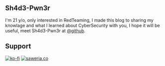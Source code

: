 ## Sh4d3-Pwn3r

I'm 21 y/o, only interested in RedTeaming, I made this blog to sharing my knowlage and what I learned  about CyberSecurity with you, I hope it will be useful, 
meet Sh4d3-Pwn3r at <a href="https://github.com/Sh4d3-Pwn3r" target="_blank" rel="noopener">@github</a>.

## Support 

[![ko-fi](https://www.ko-fi.com/img/githubbutton_sm.svg)](https://ko-fi.com/sh4d3pwner) [![saweria.co](./assets/img/saweria-button.png)](https://saweria.co/piharpi)
